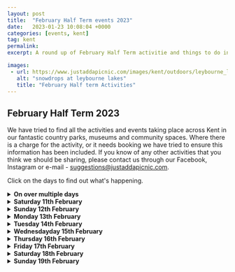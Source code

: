 ```yaml
---
layout: post
title:  "February Half Term events 2023"
date:   2023-01-23 10:08:04 +0000
categories: [events, kent]
tag: kent
permalink: 
excerpt: A round up of February Half Term activitie and things to do in Kent.

images: 
 - url: https://www.justaddapicnic.com/images/kent/outdoors/leybourne_lakes/leybourne5.jpg
   alt: "snowdrops at leybourne lakes"
   title: "February Half term Activities"
---
```


## February Half Term 2023
We have tried to find all the activities and events taking place across Kent in our fantastic country parks, museums and community spaces.
Where there is a charge for the activity, or it needs booking we have tried to ensure this information has been included.
If you know of any other activities that you think we should be sharing, please contact us through our Facebook, Instagram or e-mail - suggestions@justaddapicnic.com.

Click on the days to find out what's happening.

<details><summary><b>On over multiple days</b></summary>

<h3>FREE events / activities</h3>
    <ul><h5>Ranger Bear's Winter Quest</h5>
        <p>Bewl Water, TN3 8JH,<b> throughout February</b>. Help Ranger Bear find all his friends hidden around the trails of Bewl Water. Trail sheets are availble to collect from the Waterfront Cafe for free.</p>
        <p>More information about the trail can be found <a href="https://www.bewlwater.co.uk/whats-on/2022/12/ranger-bears-winter-quest-trail/?fbclid=IwAR2mW6FBJOZuG7chahNZGG9HWYNtIrBpfJf0vSHLyBZE9aIqjUMOw8Urx9w">HERE.</a></p>
        <img src="https://www.justaddapicnic.com/images/event_posters/February2023/bewlwaterbear.jpeg">
    </ul>
    <ul><h5>Sun Pier House Half Term Activities</h5>
        <p>Various activites taking place over half term with Sun Pier House in Chatham, ME4 4HF. Please note that these activites take place on the 1st and 2nd floors and there is no step free access. Booking required for half term events, please call 01634 401549.</p>
        <img src="https://www.justaddapicnic.com/images/event_posters/February2023/sunpierhouse.jpeg">
    </ul>
<ul><h5>Enchanted Forest Half-term Activities</h5>
    <p>The Amelia Scott, TN1 1LS <b>11th - 17th February from 10am - 3pm (not on 14th and 16th)</b>. Set your imagination alight…
    <ul>DISCOVER historic objects 100's, sometimes millions of years old</ul>
    <ul>EXPLORE an immersive digital forest</ul>
    <ul>IMAGINE objects that can be used for your own story telling, what myths and folklore will you tell at home?</ul>
    Get creative with natural history objects collected durign the Victorian period, imagine their stories, create art and explore the objects.</p>
    <p>More information <a href="https://theamelia.co.uk/whats-on/enchanted-forest-half-term-activities.html">HERE.</a></p>
    <img src="https://www.justaddapicnic.com/images/event_posters/February2023/ameliascott.jpeg">
</ul>

<h3>PAID FOR activites / events</h3>
    <ul><h5>Peter Rabbit Story time Adventure</h5>
        <p>The Beaney, Canterbury, CT1 2RA. <b>18th Feb - 16th April</b>.</p>
        <p><em> "Hop into this walkthrough experience, where visitors will be able to immerse themselves in The Tale of Peter Rabbit. Little bunnies will be able to crawl under the garden gate, hide in a watering can, and see their reflection in a mirror pool, just like Peter Rabbit! With photo opportunities and activities to take part in along the way, there are plenty of opportunities for families to enjoy this well-loved tale."</em></p>
        <p> Suggested donation £3<a href="https://canterburymuseums.co.uk/events/the-world-of-peter-rabbit-storytime-trail/">. More info here.</a>  Please note the museum is closed on Mondays.</p>
    </ul>
    <ul><h5>Super Hero Garden Trail</h5>
        <p>Hall Place and Gardens, Bexley, DA1PQ. <b>From 1st - 28th February. </b>Come along to the Gardens and see if you can find all the Super Heroes hiding in the hedgerows and borders. Small prize at the end, £2.50 per trail. Suitable for children 3 - 10 year, younger children will require more teamwork. Bring a pencil, or buy one from the shop for 50p.</p>
        <p> <a href="https://www.hallplace.org.uk/event/superhero-february-garden-trail/">More info here.</a></p>
    </ul>
    <ul><h5>February half Term Trail</h5>
        <ol>Shorne Woods Country Park, Gravesend, DA12 3HX.</ol>
        <ol>Trosley Country Park, Vigo, DA13 0SG.</ol> 
        <ol>Lullingstone Country Park, Eynsford, DA4 0JF.</ol>
        <ol>Manor Park Country Park, West Malling, ME19 6PE.</ol>
        <p><b>from 12th - 20th February</b>. Drop into the Visitors Centre and collect your trail sheets from 10am - 2pm daily, trail sheets are £3 per child with a small prize on completion. </p>
        <img src="https://www.justaddapicnic.com/images/event_posters/February2023/CPTrails.jpeg">
    </ul>
    <ul><h5>February Heart Trail</h5>
        <p>Romney Marsh Visitors Centre, TN28 8AY <b>11th - 19th February. </b>Explore the nature reserve by finding all the hearts on this self-led trail.  If you find all the hearts and decipher the word (or words!) you can claim your prize for solving the puzzle. £4 per trail sheet.</p>
        <p> <a href="https://www.kentwildlifetrust.org.uk/events/2023-02-11-february-heart-trail">More information here.</a></p>
    </ul>
    <ul><h5>February Heart Trail</h5>
        <p>Sevenoaks Wildlife Reserve and Jerrfery Harrison Centre, TN13 3DH <b>11th - 19th February. </b>Explore the reserve and look out for the hearts, each will contain a letter clue that spells out a word (or two)! If you solve the puzzle you will win a fantastic prize. £4 per trail sheet.</p>
        <p> <a href="https://www.kentwildlifetrust.org.uk/events/2023-02-11-february-heart-trail-0">More information here.</a></p>
    </ul>
    <ul><h5>Airfix Make and Take</h5>
        <p>RAF Museum, London, NW9 5LL (closest tube station is Colindale, 10 minute walk) <b>11th - 19th February. </b>Come and build and paint an Airfix Model at the RAF museum. Kits are £2 each, suitable for children over 4 years old, younger children will need adult assistance. The museum is free to enter and explore. Sessions run at 11am, 1pm, 2pm, 3:30pm. It is advisable to book your free museum tickets through their website <a href="https://royalairforcemuseum.digitickets.co.uk/event-tickets/28387?catID=27839&branches.branchID=2042&fp_sk=_596e3b524d2f44f82daa22c9a116bd1b&fp_domain=www.rafmuseum.org.uk&_ga=2.225126234.1343822192.1675850929-1326200471.1675850929">HERE.</a></p>
        <p>Book your tickets for the Make and Take sessions <a href="https://www.rafmuseum.org.uk/london/whats-going-on/events/february-half-term-airfix-make-and-take/">HERE. </a></p>
        <img src="">
    </ul>
    <ul><h5>Family Activities</h5>
        <p>Riverside Country Park, Rainham, ME7 2XH <b>various days</b>. Riverside is offering several family activities over the half term holiday, see the poster for details. Usually £4 each.</p>
        <img src="https://www.justaddapicnic.com/images/event_posters/February2023/RiversideCP.jpeg">
    </ul>
    <ul><h5>Peace Doves</h5>
        <p>Rochester Cathedral, Rochester, ME1 1SX<b> Opens 11th February</b> Witness the Peace Doves by Peter Walker in the Nave of Rochester Cathedral this February. Be a part of the art by creating your own Peace Dove on 13th, 14th and 17th February (£1 each) adding your message of peace to the others adorning the ceiling.</p>
        <p>More information about the art installation and activity <a href="https://www.rochestercathedral.org/peacedoves?fbclid=IwAR08b1lsidlXfdAP3X6dga0ktk3h8ddpOEiODzolxh0x62kWr7FbjB-yCQo">HERE.</a></p>
        <img scr="https://www.justaddapicnic.com/images/event_posters/February2023/rochestercathedral.jpeg">
    </ul>
    <ul><h5>Fairy Trail</h5>
        <p>Whitstable Castle, CT5 2BW <b>13th - 18th February, 11am - 3pm</b>. Collect your £2 trail sheet from the Studio and see if you can find all the fairies hidden in the Castle gardens. Visit the Fairy Craft Workshop once you've found them all.</p>
        <img src="https://www.justaddapicnic.com/images/event_posters/February2023/whitstablecastle.jpeg">
    </ul>

</details>



<details><summary><b>Saturday 11th February</b></summary>
<h3>FREE events / activities</h3>
    <ul><h5>Medway Light Nights</h5>
        <p>Chatham, various locations <b>from 6pm - 9pm. </b>Go on a light adventure through Chatham to celebrate the history and culture of the Medway towns. You'll see light installations, a lantern parade (6pm Friday 10th Feb) and live music from local artists.</p>
        <p>More infomration including maps, programme of events and parking information can be found using this <a href="https://www.visitmedway.org/events/medway-light-nights-2023-93891/?fbclid=IwAR0h5m4N0YXgfJT2kFyaNf6ibDZuDoE2_tVg5pU5XszPAeziUa6G_zvxROQ">LINK.</a></p>
        <img src="">
    </ul>
    <ul><h5>Knights and Dragons, Family Crafts</h5>
        <p>Folkestone Museum, CT20 1DY<b> 11am - 12:45pm, 1:30pm - 3:30pm</b>. It's February Half-Term and we’re heading back to the days of yore and exploring medieval life. Today its all about knights and dragons; make a knight helmet or a flying dragon! The activities are free, but donations towards materials are welcomed (suggestion of £1 per child).</p>
        <p>More information <a href="https://folkestonemuseum.co.uk/whats-on/half-term-saturday/?wcs_timestamp=1676113200">HERE.</a></p>
        <img src="">
    </ul>
    <ul><h5></h5>
        <p><b></b></p>
        <p> <a href=""></a></p>
        <img src="">
    </ul>
<h3>PAID FOR activites / events</h3>
    <ul><h5></h5>
        <p><b></b></p>
        <p> <a href=""></a></p>
        <img src="">
    </ul>
</details>

<details><summary><b>Sunday 12th February</b></summary>
<h3>FREE events / activities</h3>
    <ul><h5></h5>
        <p><b></b></p>
        <p> <a href=""></a></p>
        <img src="">
    </ul>
<h3>PAID FOR activites / events</h3>
    <ul><h5></h5>
        <p><b></b></p>
        <p> <a href=""></a></p>
        <img src="">
    </ul>
</details>

<details><summary><b>Monday 13th February</b></summary>
<h3>FREE events / activities</h3>
    <ul><h5>Valentine Biscuit Workshop</h5>
        <p>Macknade, Faversham, ME13 8XF. <b>10 am - 12 noon</b>, Join Eat & Mess at Macknade to decorate heart shaped bisuits for Valentine's Day. No need to book, just come and join in from 10 - 12 noon.  The workshop is suitable for 3 - 12 years and all children must be accompanied by an adult.</p>
        <p> <a href="https://macknade.com/products/kids-valentines-biscuit-workshop">Macknade Website link.</a></p>
        <img src="https://www.justaddapicnic.com/images/event_posters/February2023/macknadeBiscuit.webp">
    </ul>
        <ul><h5>Winter Wildlife Guided Walk and Talk</h5>
        <p>Oare Marshes, ME13 0QA (what3words: roughness.herring.watching) <b>2pm - 3pm. </b>Join the rangers for an hour long walk and talk taking in the winter wildlife on the nature reserve around Oare Marshes. Please wear appropriate clothing and footwear for the waether conditions.</p>
        <p>More information <a href="https://www.kentwildlifetrust.org.uk/events/2023-02-13-free-guided-winter-wildlife-walk-and-talk-oare-marshes">HERE.</a></p>
    </ul>    
    <ul><h5></h5>
        <p><b></b></p>
        <p> <a href=""></a></p>
        <img src="">
    </ul>
<h3>PAID FOR activites / events</h3>
    <ul><h5>Build a Bird Box</h5>
        <p>Lullingstone Country Park, Eynsford, DA4 0JF<b> from 1pm - 3pm</b>. <em>"It's National Bird Box Week! Natural bird nesting sites are in decline. Come and join us to build a cosy home and a bird feeder using recycled materials for your feathered friends. Together we can make a difference for local birds. You can put together a nest box kit and decorate it to take home. Receive expert guidance on where to hang it. Materials and bird seed will be available to make bird feeders. All equipment and tools will be provided. One nest box kit per child and hot chocolate available for accompanying adults. Normal parking fees apply.include Event tickets are non-refundable and non-transferable." </em> This activity is £3 per adult and £12 per child.</p>
        <p>Book your places <a href="https://bookings.kentcountryparks.co.uk/events.html#/kcp_event">HERE.</a></p>
    </ul>
    <ul><h5>Bird Walk</h5>
        <p>Riverside Country Park, Rainham, ME7 2XH <b>10am - 12noon</b>. Join the rangers to find out more about the birds who live in the country park. Suitable for children 13+ years and adults. £4 per child, booking is essential call into the visitors centre or call 01634 337432.</p>
    </ul>
</details>

<details><summary><b>Tuesday 14th February</b></summary>
<h3>FREE events / activities</h3>
    <ul><h5>Valentine Biscuit Workshop</h5>
        <p>Macknade, Faversham, ME13 8XF. <b>10 am - 12 noon</b>, join Eat & Mess at Macknade to decorate heart shaped bisuits for Valentine's Day. No need to book, just come and join in from 10 - 12 noon.  The workshop is suitable for 3 - 12 years and all children must be accompanied by an adult.</p>
        <p> <a href="https://macknade.com/products/kids-valentines-biscuit-workshop">Macknade Website link.</a></p>
        <img src="https://www.justaddapicnic.com/images/event_posters/February2023/macknadeBiscuit.webp">
    </ul>
    <ul><h5>Guided Winter Walk and Talk</h5>
        <p>Pegwell Bay Country Park, CT12 5JB <b>2pm - 3pm. </b>Learn more about how you can help to protect our vulnerable migrant birds and seal communities, grab a free spotter sheet or come and get arty with some natural crafts. Discover the wonderful bird and marine life that relies on these protected areas through the Winter. Adults and children will enjoy looking out for important winter waders, birds of prey and even our local seals and their newly born pups. Stop by between 10.30am-2.30pm to chat to the wardens about our coastal reserves or try a free spotter sheet and some craft activities to enjoy on your own walk.</p>
        <p>Please book to take part in this activity using this<a href="https://www.kentwildlifetrust.org.uk/events/2023-02-14-free-guided-winter-wildlife-walk-and-talk"> LINK.</a></p>
    </ul>
    <ul><h5></h5>
        <p><b></b></p>
        <p> <a href=""></a></p>
        <img src="">
    </ul>

<h3>PAID FOR activites / events</h3>
    <ul><h5>Make It! Crafts</h5>
        <p>Maidstone Museum, ME14 1LH. <b>3 sessions a day; 10:30, 12, 1:30 pm</b>.   Make a Green Man from Clay in Tuesday's session. £3 per child, sessions should take between 30 - 50 minutes to complete. An adult must remain with the young people whilst doing the activity. Ideal for ages 4 - 11 years.</p>
        <p><a href="https://museum.maidstone.gov.uk/whats-on/events/february-half-term-make-it-craft/"> Click here</a> for more information and booking.</p>
        <img src="">
    </ul>
    <ul><h5>Garden Birds in Winter, family workshop</h5>
        <p>Romney marsh Visitors Centre, TN28 8AY <b>from 11am - 1pm.</b> At this workshop you will hear about which foods will attract which birds, and see if you can spot any during a walk around the grounds. Children will then make bird feeders from recycled materials to take home with them, as well as making a tasty bird food cake for feathered friends to enjoy. Please note that the bird food will contain nuts, wheat and other allergens, and this activity is not suitable for children under 4 years. Booking is essential, children £7 or family (upto 3 children) £18.</p>
        <p>Book your places <a href="https://www.kentwildlifetrust.org.uk/events/2023-02-14-family-workshop-garden-birds-winter">HERE. </a></p>
    </ul>
    <ul><h5>Winter Ramble</h5>
        <p>Riverside Country Park, Rainham, ME7 2XH <b>1pm - 3pm</b>. Join the rangers of a walk around the site to be introduced to the overwintering wildlife that make the country park its home. SUitable for children 5 - 12 years. £4 per child, booking is essential call into the visitors centre or call 01634 337432.</p>
    </ul>
   <ul><h5>Birds and the Bees</h5>
        <p>Capstone Farm Country Park, Chatham, ME7 3JE, <b>10am - 12noon OR 1pm - 3pm</b> Help the birds and bees this Valentines Day by making bird feeders and bee houses using reclaimed materials. Suitable for children ages 5 -12 year, £4 per child. Booking essential, please call 01634 338191, or pop into the Visitors Centre.</p>
    </ul>

</details>

<details><summary><b>Wednesdayday 15th February</b></summary>
<h3>FREE events / activities</h3>
    <ul><h5>Family Trail and Crafts with Anna Outdoors</h5>
        <p>Teers Meadow, Harrietsham, ME17 1AX, <b>10am - 12noon</b>. Join Anna Outdoors to find out about the wildlife of Teers Meadow by taking part in the self-led trail. Receive a Teers Meadow medal (decorated wooden disc), and make some creative crafts inspired by nature to take home.Look out for the Anna Outdoors flag flying in the field behind the Church. </p>
        <p>Booking through eventbrite <a href="https://www.eventbrite.co.uk/e/teers-meadow-wildlife-trail-and-nature-crafts-tickets-533583632007?utm-campaign=social&utm-content=attendeeshare&utm-medium=discovery&utm-term=listing&utm-source=cp&aff=escb&fbclid=IwAR1CQvTiHKKPVJE0ABXCUr8kw4Rkt4f8xwTFwt7kZhgjTDr9ktfxQ4Jyj54">HERE.</a></p>
    </ul>
    <ul><h5>Lords and Ladies Family Crafts</h5>
        <p>Folkestone Museum, CT20 1CY <b>11am - 12:45 OR 1:30pm - 3:30pm</b>. It's February Half-Term and we’re heading back to the days of yore and exploring medieval life. Today its all about dressing up, if you don’t know what a hennin is, this is where you’ll learn about them and make one, its a kind of hat! This activity is free, but donations towards material of £1 per child are welcomed.</p>
        <p>More information <a href="https://folkestonemuseum.co.uk/whats-on/half-term-wednesday/?wcs_timestamp=1676458800">HERE.</a></p>
        <img src="">
    </ul>
<h3>PAID FOR activites / events</h3>
    <ul><h5>Family Workshop: Garden Birds in Winter</h5>
        <p>Sevenoaks Wildlife Reserve and Jeffery Harrison Visitors Centre, TN13 3DH <b>11am - 1pm.</b> At this workshop you will hear about which foods will attract which birds, and see if you can spot any during a walk around the grounds. Children will then make bird feeders from recycled materials to take home with them, as well as making a tasty bird food cake for feathered friends to enjoy. Please note that the bird food will contain nuts, wheat and other allergens, and this activity is not suitable for children under 4 years. Booking is essential, children £7 or family (upto 3 children) £18.</p>
        <p>Booking is essential, use the following <a href="https://www.kentwildlifetrust.org.uk/events/2023-02-15-family-workshop-garden-birds-winter">LINK.</a></p>
    </ul>
    <ul><h5>Make It! Crafts</h5>
        <p>Maidstone Museum, ME14 1LH. <b>3 sessions a day; 10:30, 12, 1:30 pm</b>.   Make a musical drum in Wednesday's session. £3 per child, sessions should take between 30 - 50 minutes to complete. An adult must remain with the young people whilst doing the activity. Ideal for ages 4 - 11 years.</p>
        <p><a href="https://museum.maidstone.gov.uk/whats-on/events/february-half-term-make-it-craft/"> Click here</a> for more information and booking.</p>
        <img src="">
    </ul>
    <ul><h5>Natural Bird Feeders</h5>
        <p>Riverside Country Park, Rainham, ME7 2XH <b>10am - 12noon OR 1pm - 3pm</b>. Join the rangers to make natural bird feeders. £4 per child, booking is essential call into the visitors centre or call 01634 337432.</p>
    </ul>
   <ul><h5>Mystical Gardens</h5>
        <p>Capstone Farm Country Park, Chatham, ME7 3JE, <b>10am - 12noon OR 1pm - 3pm</b> Discover the magic that exists in nature bny creating a Mystical Garden. The fairiees and elves need a place to stay. Suitable for all ages, £4 per child. Booking essential, please call 01634 338191, or pop into the Visitors Centre.</p>
    </ul>
</details>

<details><summary><b>Thursday 16th February</b></summary>
<h3>FREE events / activities</h3>
    <ul><h5>Jesters Family Crafts</h5>
        <p>Folkestone Museum , CT20 1DY, <b>11am - 12:45pm OR 1:30pm - 3:30pm</b> It's February Half-Term and we’re heading back to the days of yore and exploring medieval life. Today its all about having a laugh – find out about court jesters and make a jesters hat and wand. This activity is free, donations towards materials are welcomed.</p>
        <p>More information <a href="https://folkestonemuseum.co.uk/whats-on/half-term-thursday/?wcs_timestamp=1676545200">HERE.</a></p>
    </ul>
<h3>PAID FOR activites / events</h3>
    <ul><h5></h5>
        <p><b></b></p>
        <p> <a href=""></a></p>
        <img src="">
    </ul>
    <ul><h5>Clay Candle Holders</h5>
        <p>Riverside Country Park, Rainham, ME7 2XH <b>10am - 12noon OR 1pm - 3pm</b>. Create with clay at Riverside Country Park. £4 per child, booking is essential call into the visitors centre or call 01634 337432.</p>
    </ul>
    <ul><h5>Make It! Crafts</h5>
        <p>Maidstone Museum, ME14 1LH. <b>3 sessions a day; 10:30, 12, 1:30 pm</b>.   Make a horse head dress / mask in Thursday's session. £3 per child, sessions should take between 30 - 50 minutes to complete. An adult must remain with the young people whilst doing the activity. Ideal for ages 4 - 11 years.</p>
        <p><a href="https://museum.maidstone.gov.uk/whats-on/events/february-half-term-make-it-craft/"> Click here</a> for more information and booking.</p>
        <img src="">
    </ul>
   <ul><h5>Clay Creations</h5>
        <p>Capstone Farm Country Park, Chatham, ME7 3JE, <b>10am - 12noon OR 1pm - 3pm</b> Get creative using air drying clay to make one of the many creatures found around the park. Suitable for 5 - 12 years, £4 per child. Booking essential, please call 01634 338191, or pop into the Visitors Centre.</p>
    </ul>
</details>

<details><summary><b>Friday 17th February</b></summary>
<h3>FREE events / activities</h3>
    <ul><h5>Fossil Friday - Fossil Identification Day</h5>
        <p>Maidstone Museum, ME14 1LH. <b>10 am - 3 pm</b>. If you have a mystery fossil, bring it along to Maidstone Museum and their fossil expert Tony will help you identify it! Tony will be in the dino gallery from 10 - 3 pm, with a short break for lunch.</p>
        <p> <a href="https://museum.maidstone.gov.uk/whats-on/events/fossil-friday-fossil-identification-day/">More info here.</a></p>
        <img src="">
    </ul>
    <ul><h5>Bird spotting BINGO! with Green Gang</h5>
        <p>Fort Burgoyne, Dover, CT15 5FN, <b>from 10am. </b>Join the rangers at Fort Burgoyne to get a full house of birds as you walk around the site, find common birds and some of the winter visitors too.</p>
        <p>More information and booking <a href="https://www.eventbrite.co.uk/e/green-gang-fort-burgoyne-bird-bingo-tickets-516552611767?fbclid=IwAR1OkoLDxr_smLIxRWLmumi2ls9rPW3ssuau0jIPA0hrQC4DL4MXf8PGxD0">HERE.</a></p>
    </ul>
    <ul><h5>Castle Life Family Crafts</h5>
        <p>Folkestone Museum , CT20 1DY, <b>11am - 12:45pm OR 1:30pm - 3:30pm</b> It's February Half-Term and we’re heading back to the days of yore and exploring medieval life. Today its all about building and living in a castle; everyone gets to build their own (miniature) castle too! This activity is free, donations towards materials are welcomed.</p>
        <p>More information <a href="https://folkestonemuseum.co.uk/whats-on/half-term-friday/?wcs_timestamp=1676631600">HERE.</a></p>
    </ul>

<h3>PAID FOR activites / events</h3>
    <ul><h5>Family Workshop: British Birds</h5>
        <p>Romney Marsh Visitors Centre, TN28 8AY <b>11am - 12:30pm. </b>Join our local artist, Deborah for a morning of craftiness! Come and make some British birds to hang in your home and see if you can spot the real ones arriving in your garden as the weather warms! You will use fabrics, papers, glue guns (adults only), paints and more to create your feathered friends! Children £7 each or £18 for a family (3 children).</p>
        <p>Booking essential, please use this <a href="https://www.kentwildlifetrust.org.uk/events/2023-02-17-family-workshop-british-birds">LINK.</a></p>
        <img src="">
    </ul>
    <ul><h5></h5>
        <p><b></b></p>
        <p> <a href=""></a></p>
        <img src="">
    </ul>
</details>

<details><summary><b>Saturday 18th February</b></summary>
<h3>FREE events / activities</h3>
    <ul><h5>Castle Life Family Crafts</h5>
        <p>Folkestone Museum , CT20 1DY, <b>11am - 12:45pm OR 1:30pm - 3:30pm</b> It's February Half-Term and we’re heading back to the days of yore and exploring medieval life. Today its all about living in a castle but we’ll be exploring with our friends Hands On History. This activity is free, donations towards materials are welcomed.</p>
        <p>More information <a href="https://folkestonemuseum.co.uk/whats-on/half-term-friday-second-saturday/?wcs_timestamp=1676718000">HERE.</a></p>
    </ul>
    <ul><h5></h5>
        <p><b></b></p>
        <p> <a href=""></a></p>
        <img src="">
    </ul>
<h3>PAID FOR activites / events</h3>
    <ul><h5>Children's Fun Morning</h5>
        <p>Singleton Environment Centre, Ashford, TN23 5LW, <b>10 am - 1pm.</b> Come along to the Environment Centre to take part in trails, treasure hunts, crafts and more. Children £1 each.</p>
        <img src="https://www.justaddapicnic.com/images/event_posters/February2023/singleton.png">
    </ul>
</details>

<details><summary><b>Sunday 19th February</b></summary>
<h3>FREE events / activities</h3>
    <ul><h5></h5>
        <p><b></b></p>
        <p> <a href=""></a></p>
        <img src="">
    </ul>
<h3>PAID FOR activites / events</h3>
    <ul><h5></h5>
        <p><b></b></p>
        <p> <a href=""></a></p>
        <img src="">
    </ul>
</details>